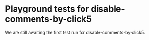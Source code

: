 # Playground tests for disable-comments-by-click5
We are still awaiting the first test run for disable-comments-by-click5.

